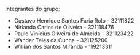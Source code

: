 Integrantes do grupo:

* Gustavo Henrique Santos Faria Rolo - 32111822
* Nirlando Carlos de Oliveira - 321118476
* Paulo Vinícius Oliveira de Almeida - 321123422
* Wander Teles da Cunha - 321125200
* Willian dos Santos Miranda - 119213311

